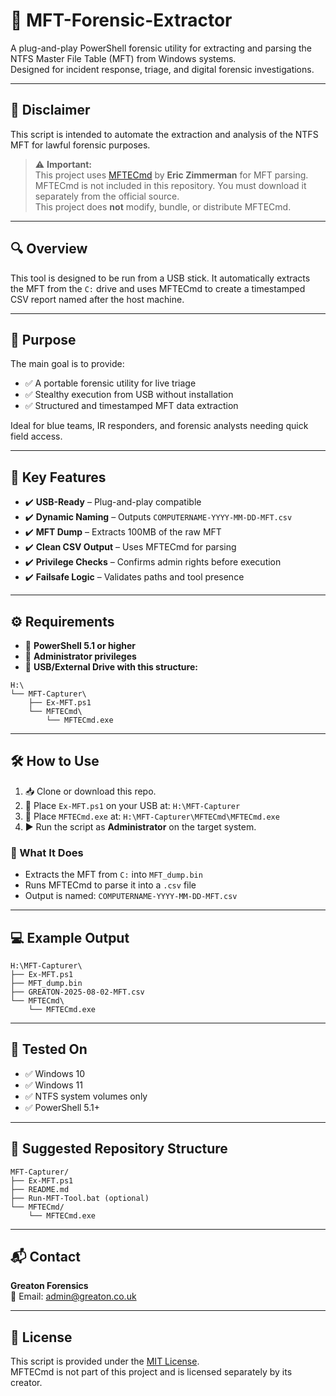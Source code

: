 # 🧰 MFT-Forensic-Extractor
A plug-and-play PowerShell forensic utility for extracting and parsing the NTFS Master File Table (MFT) from Windows systems.  
Designed for incident response, triage, and digital forensic investigations.

---

## 📜 Disclaimer
This script is intended to automate the extraction and analysis of the NTFS MFT for lawful forensic purposes.

> ⚠️ **Important:**  
> This project uses [MFTECmd](https://ericzimmerman.github.io/) by **Eric Zimmerman** for MFT parsing.  
> MFTECmd is not included in this repository. You must download it separately from the official source.  
> This project does **not** modify, bundle, or distribute MFTECmd.

---

## 🔍 Overview
This tool is designed to be run from a USB stick. It automatically extracts the MFT from the `C:` drive and uses MFTECmd to create a timestamped CSV report named after the host machine.

---

## 🎯 Purpose
The main goal is to provide:

- ✅ A portable forensic utility for live triage  
- ✅ Stealthy execution from USB without installation  
- ✅ Structured and timestamped MFT data extraction  

Ideal for blue teams, IR responders, and forensic analysts needing quick field access.

---

## 🔑 Key Features

- ✔️ **USB-Ready** – Plug-and-play compatible  
- ✔️ **Dynamic Naming** – Outputs `COMPUTERNAME-YYYY-MM-DD-MFT.csv`  
- ✔️ **MFT Dump** – Extracts 100MB of the raw MFT  
- ✔️ **Clean CSV Output** – Uses MFTECmd for parsing  
- ✔️ **Privilege Checks** – Confirms admin rights before execution  
- ✔️ **Failsafe Logic** – Validates paths and tool presence  

---

## ⚙️ Requirements

- 🧩 **PowerShell 5.1 or higher**  
- 🔐 **Administrator privileges**  
- 💾 **USB/External Drive with this structure:**

```
H:\
└── MFT-Capturer\
    ├── Ex-MFT.ps1
    └── MFTECmd\
        └── MFTECmd.exe
```

---

## 🛠️ How to Use

1. 📥 Clone or download this repo.  
2. 🧷 Place `Ex-MFT.ps1` on your USB at: `H:\MFT-Capturer`  
3. 📂 Place `MFTECmd.exe` at: `H:\MFT-Capturer\MFTECmd\MFTECmd.exe`  
4. ▶️ Run the script as **Administrator** on the target system.

### 🔄 What It Does

- Extracts the MFT from `C:` into `MFT_dump.bin`  
- Runs MFTECmd to parse it into a `.csv` file  
- Output is named: `COMPUTERNAME-YYYY-MM-DD-MFT.csv`  

---

## 💻 Example Output

```
H:\MFT-Capturer\
├── Ex-MFT.ps1
├── MFT_dump.bin
├── GREATON-2025-08-02-MFT.csv
└── MFTECmd\
    └── MFTECmd.exe
```

---

## 🧪 Tested On

- ✅ Windows 10  
- ✅ Windows 11  
- ✅ NTFS system volumes only  
- ✅ PowerShell 5.1+

---

## 📁 Suggested Repository Structure

```
MFT-Capturer/
├── Ex-MFT.ps1
├── README.md
├── Run-MFT-Tool.bat (optional)
└── MFTECmd/
    └── MFTECmd.exe
```

---

## 📬 Contact

**Greaton Forensics**  
📧 Email: [admin@greaton.co.uk](mailto:admin@greaton.co.uk)

---

## 🪪 License

This script is provided under the [MIT License](https://opensource.org/licenses/MIT).  
MFTECmd is not part of this project and is licensed separately by its creator.
